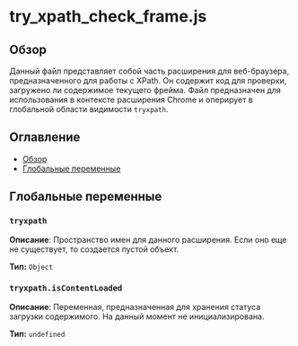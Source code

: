 # try_xpath_check_frame.js

## Обзор

Данный файл представляет собой часть расширения для веб-браузера, предназначенного для работы с XPath. Он содержит код для проверки, загружено ли содержимое текущего фрейма. Файл предназначен для использования в контексте расширения Chrome и оперирует в глобальной области видимости `tryxpath`.

## Оглавление

- [Обзор](#обзор)
- [Глобальные переменные](#глобальные-переменные)

## Глобальные переменные

### `tryxpath`

**Описание**: Пространство имен для данного расширения. Если оно еще не существует, то создается пустой объект.
 
**Тип:** `Object`

### `tryxpath.isContentLoaded`

**Описание**: Переменная, предназначенная для хранения статуса загрузки содержимого. На данный момент не инициализирована.
 
**Тип:** `undefined`